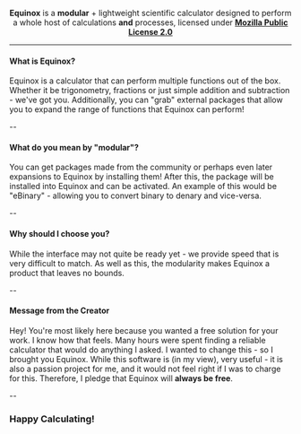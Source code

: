 <p align="center">
  <b>Equinox</b> is a <b>modular</b> + lightweight scientific calculator designed to perform a whole host of calculations <b>and</b> processes, licensed under <a href="https://github.com/skyline-emu/skyline/blob/master/LICENSE.md"><b>Mozilla Public License 2.0</b></a>
</p>

---

#### What is Equinox?
Equinox is a calculator that can perform multiple functions out of the box. Whether it be trigonometry, fractions or just simple addition and subtraction - we've got you. Additionally, you can "grab" external packages that allow you to expand the range of functions that Equinox can perform!

--

#### What do you mean by "modular"?
You can get packages made from the community or perhaps even later expansions to Equinox by installing them! After this, the package will be installed into Equinox and can be activated. An example of this would be "eBinary" - allowing you to convert binary to denary and vice-versa.

--

#### Why should I choose you?
While the interface may not quite be ready yet - we provide speed that is very difficult to match. As well as this, the modularity makes Equinox a product that leaves no bounds.

--

#### Message from the Creator
Hey! You're most likely here because you wanted a free solution for your work. I know how that feels. Many hours were spent finding a reliable calculator that would do anything I asked. I wanted to change this - so I brought you Equinox. While this software is (in my view), very useful - it is also a passion project for me, and it would not feel right if I was to charge for this. Therefore, I pledge that Equinox will **always be free**.

--

### Happy Calculating!
